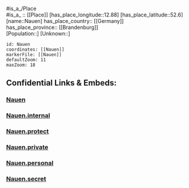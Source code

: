 ﻿---
location: [52.6,12.88] 
mapzoom: [7,12] 
mapmarker: city 
type: City
tags:
- geo/City


SpocWebEntityId: 32747
isDeleted: false
confidential: public

---
#is_a_/Place  
#is_a_ :: [[Place]] 
[has_place_longitude::12.88] 
[has_place_latitude::52.6] 
[name::Nauen] 
has_place_country:: [[Germany]]  
has_place_province:: [[Brandenburg]]  
[Population::] 
[Unknown::] 


```leaflet
id: Nauen
coordinates: [[Nauen]] 
markerFile: [[Nauen]] 
defaultZoom: 11 
maxZoom: 18
```


## Confidential Links & Embeds: 

### [Nauen](/_public/Earth/Continent/Europe/Europe~Central/Germany/Germany~East/Brandenburg/counties~Brandenburg/Havelland/cities~Havelland/Nauen.md) 

### [Nauen.internal](/_internal/Earth/Continent/Europe/Europe~Central/Germany/Germany~East/Brandenburg/counties~Brandenburg/Havelland/cities~Havelland/Nauen.internal.md) 

### [Nauen.protect](/_protect/Earth/Continent/Europe/Europe~Central/Germany/Germany~East/Brandenburg/counties~Brandenburg/Havelland/cities~Havelland/Nauen.protect.md) 

### [Nauen.private](/_private/Earth/Continent/Europe/Europe~Central/Germany/Germany~East/Brandenburg/counties~Brandenburg/Havelland/cities~Havelland/Nauen.private.md) 

### [Nauen.personal](/_personal/Earth/Continent/Europe/Europe~Central/Germany/Germany~East/Brandenburg/counties~Brandenburg/Havelland/cities~Havelland/Nauen.personal.md) 

### [Nauen.secret](/_secret/Earth/Continent/Europe/Europe~Central/Germany/Germany~East/Brandenburg/counties~Brandenburg/Havelland/cities~Havelland/Nauen.secret.md) 
